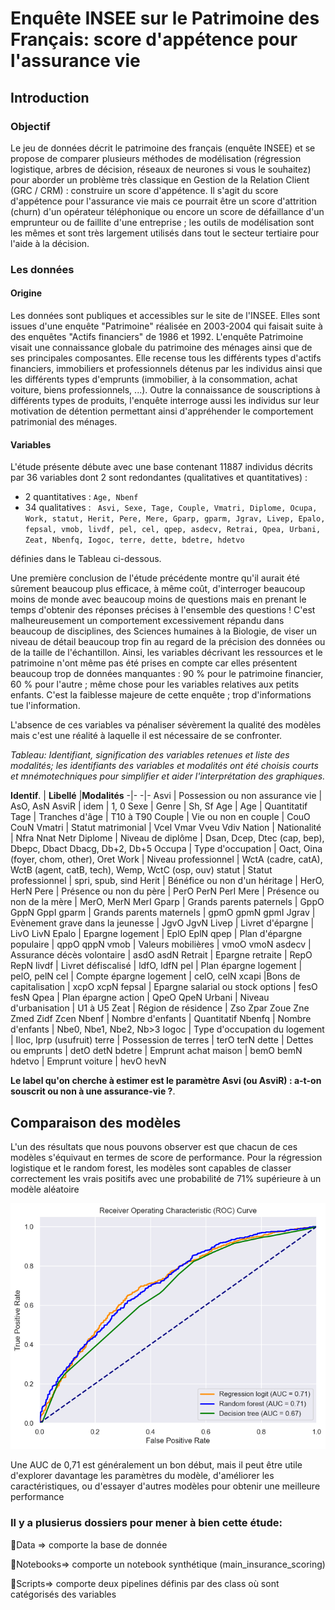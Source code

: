 # Enquête INSEE sur le Patrimoine des Français: score d'appétence pour l'assurance vie

## Introduction
### Objectif

Le jeu de données décrit le patrimoine des français (enquête INSEE)  et se propose de comparer plusieurs méthodes de modélisation (régression logistique, arbres de décision, réseaux de neurones si vous le souhaitez) pour aborder un problème très classique en Gestion de la Relation Client (GRC / CRM) : construire un score d'appétence. Il s'agit du score d'appétence pour l'assurance vie mais ce pourrait être un score d'attrition (churn) d'un opérateur téléphonique  ou encore un score de défaillance d'un emprunteur ou de faillite d'une entreprise ; les outils de modélisation sont les mêmes et sont très largement utilisés dans tout le secteur tertiaire pour l'aide à la décision.


### Les données
#### Origine
Les données sont publiques et  accessibles sur le site de l'INSEE. Elles sont issues d'une enquête "Patrimoine" réalisée en 2003-2004 qui faisait suite à des enquêtes "Actifs financiers" de 1986 et 1992. L'enquête Patrimoine visait une connaissance globale du patrimoine des ménages ainsi que de ses principales composantes. Elle recense tous les différents types d'actifs financiers, immobiliers et professionnels détenus par les individus ainsi que les différents types d'emprunts (immobilier, à la consommation, achat voiture, biens professionnels, ...). Outre la connaissance de souscriptions à différents types de produits, l'enquête interroge aussi les individus sur leur motivation de détention permettant ainsi d'appréhender le comportement patrimonial des ménages.

#### Variables
L'étude présente débute avec une base contenant 11887 individus décrits par 36 variables dont 2 sont redondantes (qualitatives et quantitatives) :
- 2 quantitatives : `Age, Nbenf`
- 34 qualitatives : ` Asvi, Sexe, Tage, Couple, Vmatri, Diplome, Ocupa, Work, statut, Herit, Pere, Mere, Gparp, gparm, Jgrav, Livep, Epalo, fepsal, vmob, livdf, pel, cel, qpep, asdecv, Retrai, Qpea, Urbani, Zeat, Nbenfq, Iogoc, terre, dette, bdetre, hdetvo`

définies dans le Tableau ci-dessous. 

Une première conclusion de l'étude précédente montre qu'il aurait été sûrement beaucoup plus efficace, à même coût, d'interroger beaucoup moins de monde avec beaucoup moins de questions mais en prenant le temps d'obtenir des réponses précises à l'ensemble des questions ! C'est malheureusement un comportement excessivement répandu dans beaucoup de disciplines, des Sciences humaines à la Biologie, de viser un niveau de détail beaucoup trop fin au regard de la précision des données ou de la taille de l'échantillon. Ainsi, les variables décrivant les ressources et le patrimoine n'ont même pas été prises en compte car elles présentent beaucoup trop de données manquantes : 90 \% pour le patrimoine financier, 60 \% pour l'autre ; même chose pour les variables relatives aux petits enfants. C'est la faiblesse majeure de cette enquête ; trop d'informations tue l'information. 

L'absence de ces variables va pénaliser sévèrement la qualité des modèles mais c'est une réalité à laquelle il est nécessaire de se confronter.

*Tableau: Identifiant, signification des variables retenues et liste des modalités; les identifiants des variables et modalités ont été choisis courts et mnémotechniques pour simplifier et aider l'interprétation des graphiques.*

**Identif**. | **Libellé** |**Modalités**
            -|-           -|-
Asvi | Possession ou non assurance vie | AsO, AsN
AsviR | idem | 1, 0
Sexe | Genre | Sh, Sf
Age | Age | Quantitatif
Tage | Tranches d'âge | T10 à T90
Couple | Vie ou non en couple | CouO CouN
Vmatri | Statut matrimonial  | Vcel Vmar Vveu Vdiv
Nation | Nationalité  | Nfra Nnat Netr
Diplome | Niveau de diplôme  | Dsan, Dcep, Dtec (cap, bep), Dbepc, Dbact Dbacg, Db+2, Db+5
Occupa | Type d'occupation  | Oact, Oina (foyer, chom, other), Oret
Work | Niveau professionnel  | WctA (cadre, catA), WctB (agent, catB, tech), Wemp, WctC (osp, ouv) 
statut | Statut professionnel  | spri, spub, sind
Herit | Bénéfice ou non d'un héritage  | HerO, HerN
Pere | Présence ou non du père  | PerO PerN PerI
Mere | Présence ou non de la mère  | MerO, MerN MerI
Gparp | Grands parents paternels  | GppO GppN GppI
gparm | Grands parents maternels  | gpmO gpmN gpmI
Jgrav | Evènement grave dans la jeunesse  | JgvO  JgvN 
Livep | Livret d'épargne  | LivO LivN
Epalo | Epargne logement  | EplO EplN
qpep | Plan d'épargne populaire  | qppO qppN
vmob | Valeurs mobilières  | vmoO vmoN
asdecv | Assurance décès volontaire  | asdO asdN
Retrait | Epargne retraite   | RepO RepN
livdf | Livret défiscalisé   | ldfO, ldfN
pel | Plan épargne logement   | pelO, pelN
cel | Compte épargne logement  | celO, celN
xcapi |Bons de capitalisation  | xcpO xcpN
fepsal | Epargne salarial ou stock options  | fesO fesN
Qpea | Plan épargne action  | QpeO QpeN
Urbani | Niveau d'urbanisation  | U1 à U5
Zeat | Région de résidence  | Zso Zpar Zoue Zne Zmed Zidf Zcen
Nbenf | Nombre d'enfants  | Quantitatif
Nbenfq | Nombre d'enfants  | Nbe0, Nbe1, Nbe2, Nb>3
Iogoc | Type d'occupation du logement   | Iloc, Iprp (usufruit)
terre | Possession de terres  | terO terN
dette | Dettes ou emprunts  | detO detN
bdetre | Emprunt achat maison  | bemO bemN
hdetvo  | Emprunt voiture  | hevO hevN


**Le label qu'on cherche à estimer est le paramètre Asvi (ou AsviR) : a-t-on souscrit ou non à une assurance-vie ?**.

## Comparaison des modèles
L'un des résultats que nous pouvons observer est que chacun de ces modèles s'équivaut en termes de score de performance.
Pour la régression logistique et le random forest, les modèles sont capables de classer correctement les vrais positifs avec une probabilité de 71% supérieure à un modèle aléatoire

![alt text](output/Courbe_roc.png)

Une AUC de 0,71 est généralement un bon début, mais il peut être utile d'explorer davantage les paramètres du modèle, d'améliorer les caractéristiques, ou d'essayer d'autres modèles pour obtenir une meilleure performance

### Il y a plusierus dossiers pour mener à bien cette étude:
📂Data => comporte la base de donnée

📂Notebooks=> comporte un notebook synthétique (main_insurance_scoring)

📂Scripts=> comporte deux pipelines définis par des class où sont catégorisés des variables